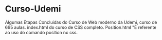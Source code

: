 # Curso-Udemi
Algumas Etapas Concluidas do Curso de Web moderno da Udemi, curso de 695 aulas.
index.html  do curso de CSS completo.
Position.html "É referente ao uso do comando position no css.

